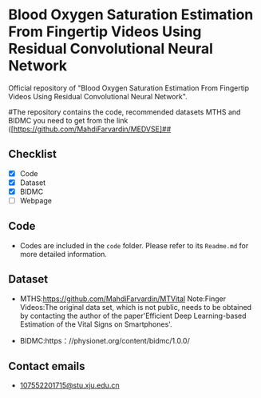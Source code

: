 # Blood Oxygen Saturation Estimation From Fingertip Videos Using Residual Convolutional Neural Network

Official repository of "Blood Oxygen Saturation Estimation From Fingertip Videos Using Residual Convolutional Neural Network".

#The repository contains the code, recommended datasets MTHS and BIDMC you need to get from the link ([https://github.com/MahdiFarvardin/MEDVSE]##


## Checklist
- [x] Code
- [x] Dataset
- [x] BIDMC
- [ ] Webpage

## Code

* Codes are included in the `code` folder. Please refer to its `Readme.md` for more detailed information.

## Dataset

* MTHS:https://github.com/MahdiFarvardin/MTVital
    Note:Finger Videos:The original data set, which is not public, needs to be obtained by contacting the author of the paper'Efficient Deep Learning-based Estimation of the Vital Signs on Smartphones'.
  
* BIDMC:https：//physionet.org/content/bidmc/1.0.0/

## Contact emails
* 107552201715@stu.xju.edu.cn
